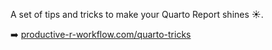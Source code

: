 A set of tips and tricks to make your Quarto Report shines ☀️.

➡️ [productive-r-workflow.com/quarto-tricks](https://www.productive-r-workflow.com/quarto-tricks)
